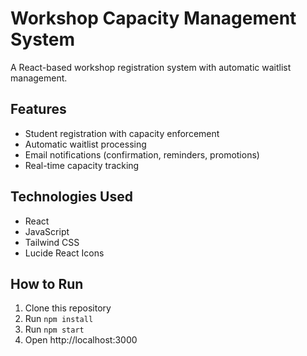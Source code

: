 # Workshop Capacity Management System

A React-based workshop registration system with automatic waitlist management.

## Features
- Student registration with capacity enforcement
- Automatic waitlist processing
- Email notifications (confirmation, reminders, promotions)
- Real-time capacity tracking

## Technologies Used
- React
- JavaScript
- Tailwind CSS
- Lucide React Icons

## How to Run
1. Clone this repository
2. Run `npm install`
3. Run `npm start`
4. Open http://localhost:3000

